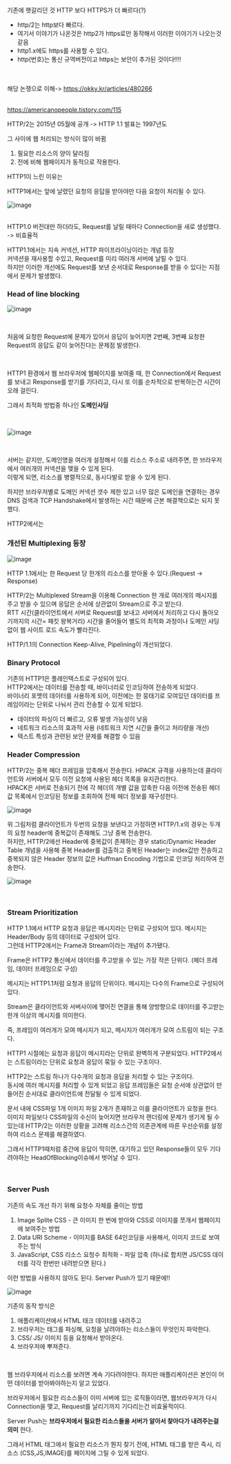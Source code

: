 기존에 햇갈리던 것 
HTTP 보다 HTTPS가 더 빠르다(?) 
- http/2는 http보다 빠르다. 
- 여기서 이야기가 나온것은 http2가 https로만 동작해서 이러한 이야기가 나오는것같음
- http1.x에도 https를 사용할 수 있다.
- http(번호)는 통신 규역버전이고 https는 보안이 추가된 것이다!!!! 

</br></br>
해당 논쟁으로 이해-> https://okky.kr/articles/480266 </br></br>

https://americanopeople.tistory.com/115

HTTP/2는 2015년 05월에 공개 -> HTTP 1.1 발표는 1997년도 </br>

그 사이에 웹 처리되는 방식이 많이 바뀜 </br>

1. 필요한 리소스의 양이 달라짐
2. 전에 비해 웹페이지가 동적으로 작용한다.

HTTP1이 느린 이유는 </br>

HTTP1에서는 앞에 날렸던 요청의 응답을 받아야만 다음 요청이 처리될 수 있다. </br>

![image](https://user-images.githubusercontent.com/58407737/218381774-bb45c149-0e25-4dc8-81cd-f155c1ccce54.png)

</br>
HTTP1.0 버전대만 하더라도, Request를 날릴 때마다  Connection을 새로 생성했다. -> 비효율적 
</br> 

HTTP1.1에서는 지속 커넥션, HTTP 파이프라이닝이라는 개념 등장 </br>
커넥션을 재사용할 수있고, Request를 미리 여러개 서버에 날릴 수 있다. </br>
하지만 이러한 개선에도 Request를 보낸 순서대로 Response를 받을 수 있다는 지점에서 문제가 발생했다. </br>

### Head of line blocking 
![image](https://user-images.githubusercontent.com/58407737/218382156-00d02b24-976b-4786-91ae-6c2bcd4cc609.png)

</br>

처음에 요청한 Request에 문제가 있어서 응답이 늦어지면 2번째, 3번째 요청한 Request의 응답도 같이 늦어진다는 문제점 발생한다. </br>

</br>

HTTP1 환경에서 웹 브라우저에 웹페이지를 보여줄 때, 한 Connection에서 Request를 보내고 Response를 받기를 기다리고, 다시 또 이를 순차적으로 반복하는건 시간이 오래 걸린다. </br>

그래서 최적화 방법중 하나인 **도메인샤딩**

</br>

![image](https://user-images.githubusercontent.com/58407737/218382552-da9aeea1-238a-40a4-9403-80179895ec9e.png)

</br>

서버는 같지만, 도메인명을 여러개 설정해서 이를 리소스 주소로 내려주면, 한 브라우저에서 여러개의 커넥션을 맺을 수 있게 된다. </br>
이렇게 되면, 리소스를 병렬적으로, 동시다발로 받을 수 있게 된다. </br>

하지만 브라우저별로 도메인 커넥션 갯수 제한 있고 너무 많은 도메인을 연결하는 경우 DNS 검색과 TCP Handshake에서 발생하는 시간 때문에 근본 해결책으로는 되지 못했다. </br>

HTTP2에서는
### 개선된 Multiplexing 등장
![image](https://user-images.githubusercontent.com/58407737/218383290-d9136827-36ad-4145-8ba5-2bed11ce13b7.png)
</br>

HTTP 1.1에서는 한 Request 당 한개의 리소스를 받아올 수 있다.(Request -> Response) </br>

HTTP/2는 Multiplexed Stream을 이용해 Connection 한 개로 여러개의 메시지를 주고 받을 수 있으며 응답은 순서에 상관없이 Stream으로 주고 받는다. </br>
RTT 시간(클라이언트에서 서버로 Request를 보내고 서버에서 처리하고 다시 돌아오기까지의 시간= 패킷 왕복거리) 시간을 줄어들어 별도의 최적화 과정이나 도메인 샤딩없이 웹 사이트 로드 속도가 빨라진다.  </br>

HTTP/1.1의 Connection Keep-Alive, Pipelining이 개선되었다. 

###  Binary Protocol
기존의 HTTP1은 플레인텍스트로 구성되어 있다. </br>
HTTP2에서는 데이터를 전송할 때, 바이너리로 인코딩하여 전송하게 되었다. </br>
바이너리 포멧의 데이터를 사용하게 되어, 이전에는 한 뭉태기로 모여있던 데이터를 프레임이라는 단위로 나눠서 관리 전송할 수 있게 되었다. </br>

- 데이터의 파싱이 더 빠르고, 오류 발생 가능성이 낮음
- 네트워크 리소스의 효과적 사용 (네트워크 지연 시간을 줄이고 처리량을 개선)
- 텍스트 특성과 관련된 보안 문제를 해결할 수 있음

### Header Compression
HTTP/2는 중복 헤더 프레임을 압축해서 전송한다. HPACK 규격을 사용하는데 클라이언트와 서버에서 모두 이전 요청에 사용된 헤더 목록을 유지관리한다. </br>
HPACK은 서버로 전송되기 전에 각 헤더의 개별 값을 압축한 다음 이전에 전송된 헤더 값 목록에서 인코딩된 정보를 조회하여 전체 헤더 정보를 재구성한다.  </br>

![image](https://user-images.githubusercontent.com/58407737/218385964-552d52c7-0afe-4ba3-a47c-7d753d36987f.png) </br>

위 그림처럼 클라이언트가 두번의 요청을 보낸다고 가정하면 HTTP/1.x의 경우는 두개의 요청 header에 중복값이 존재해도 그냥 중복 전송한다. </br>
하지만, HTTP/2에선 Header에 중복값이 존재하는 경우 static/Dynamic Header Table 개념을 사용해 중복 Header를 검출하고 중복된 Header는 index값만 전송하고 중복되지 않은 Header 정보의 값은 Huffman Encoding 기법으로 인코딩 처리하여 전송한다. </br>

![image](https://user-images.githubusercontent.com/58407737/218386347-08744c7f-9e05-434d-bf07-db672a3b1c8a.png)

 </br>

### Stream Prioritization 
HTTP 1.1에서 HTTP 요청과 응답은 메시지라는 단위로 구성되어 있다. 메시지는 Header/Body 등의 데이터로 구성되어 있다.  </br>
그런데 HTTP2에서는 Frame과 Stream이라는 개념이 추가됐다.  </br>

Frame은 HTTP2 통신에서 데이터를 주고받을 수 있는 가장 작은 단위다. (헤더 프레임, 데이터 프레임으로 구성)  </br>

메시지는 HTTP1.1처럼 요청과 응답의 단위이다. 메시지는 다수의 Frame으로 구성되어 있다.  </br>

Stream은 클라이언트와 서버사이에 맺어진 연결을 통해 양방향으로 데이터를 주고받는 한개 이상의 메시지를 의미한다.  </br>

즉, 프레임이 여러개가 모여 메시지가 되고, 메시지가 여러개가 모여 스트림이 되는 구조다.  </br>


HTTP1 시절에는 요청과 응답이 메시지라는 단위로 완벽하게 구분되었다. HTTP2에서는 스트림이라는 단위로 요청과 응답이 묶일 수 있는 구조이다.  </br>

HTTP2는 스트림 하나가 다수개의 요청과 응답을 처리할 수 있는 구조이다.  </br>
동시에 여러 메시지를 처리할 수 있게 되었고 응답 프레임들은 요청 순서에 상관없이 만들어진 순서대로 클라이언트에 전달될 수 있게 되었다.  </br>

문서 내에 CSS파일 1개 이미지 파일 2개가 존재하고 이를 클라이언트가 요청을 한다.  </br>
이미지 파일보다 CSS파일의 수신이 늦어지면 브라우저 렌더링에 문제가 생기게 될 수 있는데 HTTP/2는 이러한 상황을 고려해 리소스간의 의존관계에 따른 우선순위를 설정하여 리소스 문제를 해결하였다. 

그래서 HTTP1때처럼 중간에 응답이 막히면, 대기하고 있던 Response들이 모두 기다려야하는 HeadOfBlocking이슈에서 벗어날 수 있다.  </br>

</br>


### Server Push
기존의 속도 개선 하기 위해 요청수 자체를 줄이는 방법  </br>
1. Image Splite CSS - 큰 이미지 한 번에 받아와 CSS로 이미지를 쪼개서 웹페이지에 보여주는 방법
2. Data URI Scheme - 이미지를 BASE 64인코딩을 사용해서, 이미지 코드로 보여주는 방식 
3. JavaScript, CSS 리소스 요청수 최적화 - 파일 압축 (하나로 합치면 JS/CSS 데이터를 각각 한번만 내려받으면 된다.) 

이런 방법을 사용하지 않아도 된다. Server Push가 있기 때문에!!  </br>

![image](https://user-images.githubusercontent.com/58407737/218388230-a67c780a-2790-454e-828b-3c51f729d78b.png)

기존의 동작 방식은 
1. 애플리케이션에서 HTML 태크 데이터를 내려주고
2. 브라우저는 태그를 파싱해, 요청을 날려야하는 리소스들이 무엇인지 파악한다.
3. CSS/ JS/ 이미지 등을 요청해서 받아온다.
4. 브라우저에 뿌져준다.

</br>

웹 브라우저에서 리소스를 보려면 계속 기다려야한다. 하지만 애플리케이션은 본인이 어떤 데이터를 받아봐야하는지 알고 있었다. </br>

브라우저에서 필요한 리소스들이 이미 서버에 있는 로직들이라면, 웹브라우저가 다시 Connection을 맺고, Request를 날리기까지 기다리는건 비효율적이다. </br>


Server Push는 **브라우저에서 필요한 리소스들을 서버가 알아서 찾아다가 내려주는걸 의미** 한다. </br>

그래서 HTML 태그에서 필요한 리소스가 뭔지 찾기 전에, HTML 태그를 받은 즉시, 리소스 (CSS,JS,IMAGE)를 페이지에 그릴 수 있게 되었다. </br>





